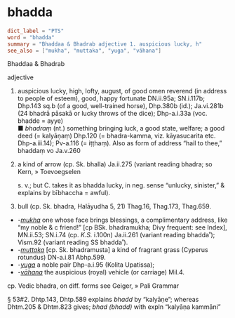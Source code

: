 # bhadda

``` toml
dict_label = "PTS"
word = "bhadda"
summary = "Bhaddaa & Bhadrab adjective 1. auspicious lucky, h"
see_also = ["mukha", "muttaka", "yuga", "vāhana"]
```

Bhaddaa & Bhadrab

adjective

1. auspicious lucky, high, lofty, august, of good omen reverend (in address to people of esteem), good, happy fortunate DN.ii.95a; SN.i.117b; Dhp.143 sq.b (of a good, well\-trained horse), Dhp.380b (id.); Ja.vi.281b (24 bhadrā pāsakā or lucky throws of the dice); Dhp\-a.i.33a (voc. bhadde = ayye)  
   ■ *bhadraṃ* (nt.) something bringing luck, a good state, welfare; a good deed (= kalyāṇaṃ) Dhp.120 (= bhadra\-kamma, viz. kāyasucarita etc. Dhp\-a.iii.14); Pv\-a.116 (= iṭṭhaṃ). Also as form of address “hail to thee,” bhaddaṃ vo Ja.v.260
2. a kind of arrow (cp. Sk. bhalla) Ja.ii.275 (variant reading bhadra; so Kern,
   » Toevoegselen

    s. v.; but C. takes it as bhadda lucky, in neg. sense “unlucky, sinister,” & explains by bībhaccha = awful).
3. bull (cp. Sk. bhadra, Halāyudha 5, 21) Thag.16, Thag.173, Thag.659.

* *\-[mukha](mukha.md)* one whose face brings blessings, a complimentary address, like “my noble & c friend!” [cp BSk. bhadramukha; Divy frequent: see Index], MN.ii.53; SN.i.74 (cp. *K.S.* i.100n) Ja.ii.261 (variant reading bhadda˚); Vism.92 (variant reading SS bhadda˚).
* *\-[muttaka](muttaka.md)* [cp. Sk. bhadramusta] a kind of fragrant grass (Cyperus rotundus) DN\-a.i.81 Abhp.599.
* *\-[yuga](yuga.md)* a noble pair Dhp\-a.i.95 (Kolita Upatissa);
* *\-[vāhana](vāhana.md)* the auspicious (royal) vehicle (or carriage) Mil.4.

cp. Vedic bhadra, on diff. forms see Geiger,
» Pali Grammar

 § 53#2. Dhtp.143, Dhtp.589 explains *bhadd* by “kalyāṇe”; whereas Dhtm.205 & Dhtm.823 gives; *bhad (bhadd)* with expln “kalyāṇa kammāni”


